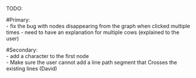 TODO: 

#Primary:  
	- fix the bug with nodes disappearing from the graph when clicked multiple times
	- need to have an explanation for multiple cows (explained to the user)

#Secondary:  
	- add a character to the first node  
	- Make sure the user cannot add a line path segment that Crosses the existing lines (David)  
